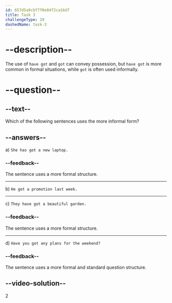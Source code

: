 ```yaml
---
id: 657d5a9cbf7f0e84f2ca16d7
title: Task 3
challengeType: 19
dashedName: task-3
---
```


# --description--

The use of `have got` and `got` can convey possession, but `have got` is more common in formal situations, while `got` is often used informally.

# --question--

## --text--

Which of the following sentences uses the more informal form?

## --answers--

a) `She has got a new laptop.`

### --feedback--

The sentence uses a more formal structure.

---

b) `He got a promotion last week.`

---

c) `They have got a beautiful garden.`

### --feedback--

The sentence uses a more formal structure.

---

d) `Have you got any plans for the weekend?`

### --feedback--

The sentence uses a more formal and standard question structure.

## --video-solution--

2
